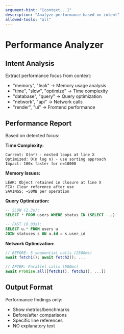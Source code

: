 ```yaml
---
argument-hint: "[context...]"
description: "Analyze performance based on intent"
allowed-tools: "all"
---
```


# Performance Analyzer

<prompt-context>

## Intent Analysis
Extract performance focus from context:
- "memory", "leak" → Memory usage analysis
- "time", "slow", "optimize" → Time complexity
- "database", "query" → Query optimization
- "network", "api" → Network calls
- "render", "ui" → Frontend performance

## Performance Report

Based on detected focus:

**Time Complexity:**
```
Current: O(n²) - nested loops at line X
Optimized: O(n log n) - use sorting approach
Impact: 100x faster for n=10000
```

**Memory Issues:**
```
LEAK: Object retained in closure at line X
FIX: Clear reference after use
SAVINGS: ~50MB per operation
```

**Query Optimization:**
```sql
-- SLOW (2.3s):
SELECT * FROM users WHERE status IN (SELECT ...)

-- FAST (0.03s):
SELECT u.* FROM users u 
JOIN statuses s ON u.id = s.user_id
```

**Network Optimization:**
```javascript
// BEFORE: 5 sequential calls (2500ms)
await fetch1(); await fetch2(); ...

// AFTER: Parallel calls (500ms)
await Promise.all([fetch1(), fetch2(), ...])
```

## Output Format

Performance findings only:
- Show metrics/benchmarks
- Before/after comparisons
- Specific line references
- NO explanatory text